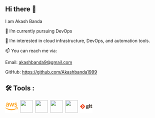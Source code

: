 ## Hi there 👋
I am Akash Banda

🌱 I’m currently pursuing DevOps

👀 I’m interested in cloud infrastructure, DevOps, and automation tools.

📫 You can reach me via:

Email:  akashbanda9@gmail.com

GitHub: https://github.com/Akashbanda1999

## :hammer_and_wrench: Tools :
<div>
  <img src="https://github.com/devicons/devicon/blob/master/icons/amazonwebservices/amazonwebservices-plain-wordmark.svg" width="40" height="40"/>&nbsp;
  <img src="https://github.com/user-attachments/assets/818ffcdb-9cc4-444f-98e3-1bcf22fa118c" width="40" height="40"/>&nbsp;
  <img src="https://github.com/user-attachments/assets/c72e7a66-92a9-4fc7-80e4-4449c64986a6" width="40" height="40"/>&nbsp;
  <img src="https://github.com/user-attachments/assets/a3118d2f-dae8-47fa-96af-af7d688660af" width="40" height="40"/>&nbsp;  
  <img src="https://github.com/user-attachments/assets/bb300598-8601-4202-9f5d-6956a3afd991" width="40" height="40"/>&nbsp;
  <img src="https://github.com/devicons/devicon/blob/master/icons/git/git-original-wordmark.svg" width="40" height="40"/>
</div>

<!---
Akashbanda1999/Akashbanda1999 is a ✨ special ✨ repository because its `README.md` (this file) appears on your GitHub profile.
You can click the Preview link to take a look at your changes.
--->
